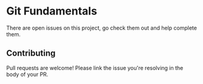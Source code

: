 # Git Fundamentals
There are open issues on this project, go check them out and help complete them.

## Contributing
Pull requests are welcome!  Please link the issue you're resolving in the body of your PR.  
